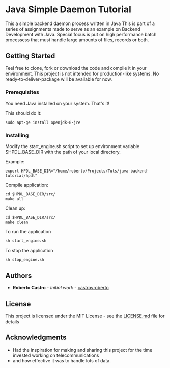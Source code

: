 # Java Simple Daemon Tutorial

This a simple backend daemon process written in Java
This is part of a series of assignments made to serve as an example on Backend Development with Java.
Special focus is put on high performance batch processess that must handle large amounts of files, records or both.

## Getting Started

Feel free to clone, fork or download the code and compile it in your environment.
This project is not intended for production-like systems. 
No ready-to-deliver-package will be available for now.

### Prerequisites

You need Java installed on your system.
That's it!

This should do it:
```
sudo apt-ge install openjdk-8-jre
```

### Installing

Modify the start_engine.sh script to set up environment variable $HPDL_BASE_DIR with the path of your local directory.

Example:
```
export HPDL_BASE_DIR="/home/roberto/Projects/Tuts/java-backend-tutorial/hpdl"
```

Compile application:
```
cd $HPDL_BASE_DIR/src/
make all 
```

Clean up:
```
cd $HPDL_BASE_DIR/src/
make clean 
```

To run the application
```
sh start_engine.sh
```

To stop the application
```
sh stop_engine.sh
```

## Authors

* **Roberto Castro** - *Initial work* - [castrovroberto](https://https://github.com/castrovroberto)

## License

This project is licensed under the MIT License - see the [LICENSE.md](LICENSE.md) file for details

## Acknowledgments

* Had the inspiration for making and sharing this project for the time invested working on telecommunications
* and how effective it was to handle lots of data.

